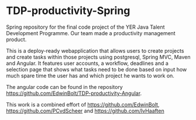 # TDP-productivity-Spring
Spring repository for the final code project of the YER Java Talent Development Programme. Our team made a productivity management product.

This is a deploy-ready webapplication that allows users to create projects and create tasks within those projects using postgresql, Spring MVC, Maven and Angular.
It features user accounts, a workflow, deadlines and a selection page that shows what tasks need to be done based on input how much spare time the user has and which project he wants to work on.

The angular code can be found in the repository https://github.com/EdwinBolt/TDP-productivity-Angular. 

This work is a combined effort of https://github.com/EdwinBolt, https://github.com/PCvdScheer and https://github.com/IvHaaften
